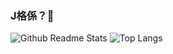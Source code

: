 ### J格係？🤔

![Github Readme Stats](https://github-readme-stats.vercel.app/api?username=clipwww)
![Top Langs](https://github-readme-stats.vercel.app/api/top-langs/?username=clipwww&layout=compact&hide=html,css&langs_count=6)

<!--
**clipwww/clipwww** is a ✨ _special_ ✨ repository because its `README.md` (this file) appears on your GitHub profile.

Here are some ideas to get you started:

- 🔭 I’m currently working on ...
- 🌱 I’m currently learning ...
- 👯 I’m looking to collaborate on ...
- 🤔 I’m looking for help with ...
- 💬 Ask me about ...
- 📫 How to reach me: ...
- 😄 Pronouns: ...
- ⚡ Fun fact: ...
-->
